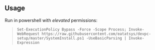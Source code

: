 ## Usage

Run in powershell with *elevated* permissions: 
> `Set-ExecutionPolicy Bypass -Force -Scope Process; Invoke-WebRequest https://raw.githubusercontent.com/eatatsys/devpc-setup/master/SystemInstall.ps1 -UseBasicParsing | Invoke-Expression`
